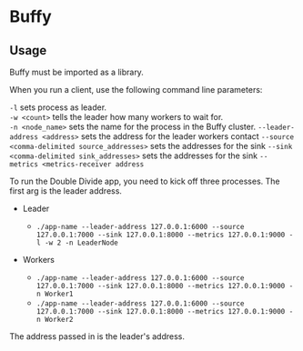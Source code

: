 # Buffy

## Usage

Buffy must be imported as a library.

When you run a client, use the following command line parameters:

```-l``` sets process as leader.  
```-w <count>``` tells the leader how many workers to wait for.  
```-n <node_name>``` sets the name for the process in the Buffy cluster.
```--leader-address <address>``` sets the address for the leader workers contact
```--source <comma-delimited source_addresses>``` sets the addresses for the sink
```--sink <comma-delimited sink_addresses>``` sets the addresses for the sink
```--metrics <metrics-receiver address```

To run the Double Divide app, you need to kick off three processes.  The first arg is
the leader address.

* Leader  
  * ```./app-name --leader-address 127.0.0.1:6000 --source 127.0.0.1:7000 --sink 127.0.0.1:8000 --metrics 127.0.0.1:9000 -l -w 2 -n LeaderNode```

* Workers  
  * ```./app-name --leader-address 127.0.0.1:6000 --source 127.0.0.1:7000 --sink 127.0.0.1:8000 --metrics 127.0.0.1:9000 -n Worker1```
  * ```./app-name --leader-address 127.0.0.1:6000 --source 127.0.0.1:7000 --sink 127.0.0.1:8000 --metrics 127.0.0.1:9000 -n Worker2```

The address passed in is the leader's address.
